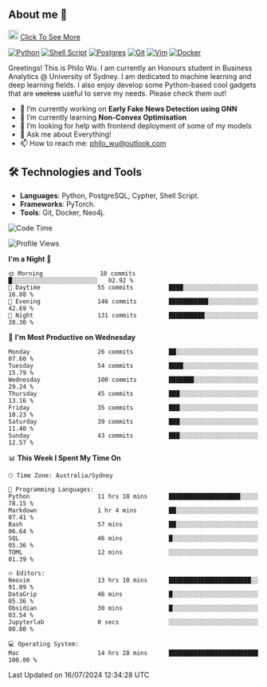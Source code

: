 ## About me 🤗

<a href="#"><img src="https://media.giphy.com/media/hvRJCLFzcasrR4ia7z/giphy.gif" width="20px" height="20px"></a> [Click To See More](https://codeboyphilo.github.io)

[![Python](https://img.shields.io/badge/python-3670A0?style=for-the-badge&logo=python&logoColor=ffdd54)](#)
[![Shell Script](https://img.shields.io/badge/shell_script-%23121011.svg?style=for-the-badge&logo=gnu-bash&logoColor=white)](#)
[![Postgres](https://img.shields.io/badge/postgres-%23316192.svg?style=for-the-badge&logo=postgresql&logoColor=white)](#)
[![Git](https://img.shields.io/badge/git-%23F05033.svg?style=for-the-badge&logo=git&logoColor=white)](#)
[![Vim](https://img.shields.io/badge/VIM-%2311AB00.svg?style=for-the-badge&logo=vim&logoColor=white)](#)
[![Docker](https://img.shields.io/badge/docker-%230db7ed.svg?style=for-the-badge&logo=docker&logoColor=white)](#)

Greetings! This is Philo Wu. I am currently an Honours student in Business Analytics \@ University of Sydney. I am dedicated to machine learning and deep learning fields. I also enjoy develop some Python-based cool gadgets that are ~~useless~~ useful to serve my needs. Please check them out!

- 🔭 I’m currently working on **Early Fake News Detection using GNN**
- 🌱 I’m currently learning **Non-Convex Optimisation**
- 🤔 I’m looking for help with frontend deployment of some of my models
- 💬 Ask me about Everything!
- 📫 How to reach me: philo_wu@outlook.com

## 🛠 Technologies and Tools
- **Languages**: Python, PostgreSQL, Cypher, Shell Script.
- **Frameworks**: PyTorch.
- **Tools**: Git, Docker, Neo4j.

<!--START_SECTION:waka-->
![Code Time](http://img.shields.io/badge/Code%20Time-322%20hrs%2046%20mins-blue)

![Profile Views](http://img.shields.io/badge/Profile%20Views-2-blue)

**I'm a Night 🦉** 

```text
🌞 Morning                10 commits          █░░░░░░░░░░░░░░░░░░░░░░░░   02.92 % 
🌆 Daytime                55 commits          ████░░░░░░░░░░░░░░░░░░░░░   16.08 % 
🌃 Evening                146 commits         ███████████░░░░░░░░░░░░░░   42.69 % 
🌙 Night                  131 commits         ██████████░░░░░░░░░░░░░░░   38.30 % 
```
📅 **I'm Most Productive on Wednesday** 

```text
Monday                   26 commits          ██░░░░░░░░░░░░░░░░░░░░░░░   07.60 % 
Tuesday                  54 commits          ████░░░░░░░░░░░░░░░░░░░░░   15.79 % 
Wednesday                100 commits         ███████░░░░░░░░░░░░░░░░░░   29.24 % 
Thursday                 45 commits          ███░░░░░░░░░░░░░░░░░░░░░░   13.16 % 
Friday                   35 commits          ███░░░░░░░░░░░░░░░░░░░░░░   10.23 % 
Saturday                 39 commits          ███░░░░░░░░░░░░░░░░░░░░░░   11.40 % 
Sunday                   43 commits          ███░░░░░░░░░░░░░░░░░░░░░░   12.57 % 
```


📊 **This Week I Spent My Time On** 

```text
🕑︎ Time Zone: Australia/Sydney

💬 Programming Languages: 
Python                   11 hrs 18 mins      ████████████████████░░░░░   78.15 % 
Markdown                 1 hr 4 mins         ██░░░░░░░░░░░░░░░░░░░░░░░   07.41 % 
Bash                     57 mins             ██░░░░░░░░░░░░░░░░░░░░░░░   06.64 % 
SQL                      46 mins             █░░░░░░░░░░░░░░░░░░░░░░░░   05.36 % 
TOML                     12 mins             ░░░░░░░░░░░░░░░░░░░░░░░░░   01.39 % 

🔥 Editors: 
Neovim                   13 hrs 10 mins      ███████████████████████░░   91.09 % 
DataGrip                 46 mins             █░░░░░░░░░░░░░░░░░░░░░░░░   05.36 % 
Obsidian                 30 mins             █░░░░░░░░░░░░░░░░░░░░░░░░   03.54 % 
Jupyterlab               0 secs              ░░░░░░░░░░░░░░░░░░░░░░░░░   00.00 % 

💻 Operating System: 
Mac                      14 hrs 28 mins      █████████████████████████   100.00 % 
```


 Last Updated on 16/07/2024 12:34:28 UTC
<!--END_SECTION:waka-->
